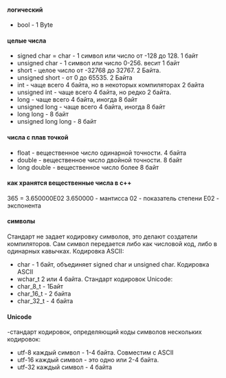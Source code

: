 #### логический
- bool - 1 Byte
#### целые числа
- signed char = char - 1 символ или число от -128 до 128. 1 байт
- unsigned char - 1 символ или число 0-256. весит 1 байт
- short - целое число от -32768 до 32767. 2 Байта.
- unsigned short - от 0 до 65535. 2 Байта
- int - чаще всего 4 байта, но в некоторых компиляторах 2 байта
- unsigned int - чаще всего 4 байта, но редко 2 байта.
- long - чаще всего 4 байта, иногда 8 байт
- unsigned long - чаще всего 4 байта, иногда 8 байт
- long long - 8 байт
- unsigned long long - 8 байт
#### числа с плав точкой
- float - вещественное число одинарной точности. 4 байта
- double - вещественное число двойной точности. 8 байт
- long double - вещественное число более 8 байт
#### как хранятся вещественные числа в с++
365 = 3.650000E02
3.650000 - мантисса
02 - показатель степени
E02 - экспонента

#### символы
Стандарт не задает кодировку символов, это делают создатели компиляторов.
Сам символ передается либо как числовой код, либо в одинарных кавычках.
Кодировка ASCII:
- char - 1 байт, объединяет signed char и unsigned char. Кодировка ASCII
- wchar_t 2 или 4 байта.
Стандарт кодировок Unicode:
- char_8_t - 1Байт
- char_16_t - 2 байта
- char_32_t - 4 байта

#### Unicode 
-стандарт кодировок, определяющий коды символов нескольких кодировок:
- utf-8 каждый символ - 1-4 байта. Совместим с ASCII
- utf-16 каждый символ - это одно или 2-4 байта.
- utf-32 каждый символ - 4 байта

